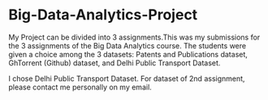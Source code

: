 # Big-Data-Analytics-Project
My Project can be divided into 3 assignments.This was my submissions for the 3 assignments of the Big Data Analytics course. The students were given a choice among the 3 datasets: 
Patents and Publications dataset, 
GhTorrent (Github) dataset, and
Delhi Public Transport Dataset.

I chose Delhi Public Transport Dataset. For dataset of 2nd assignment, please contact me personally on my email.
